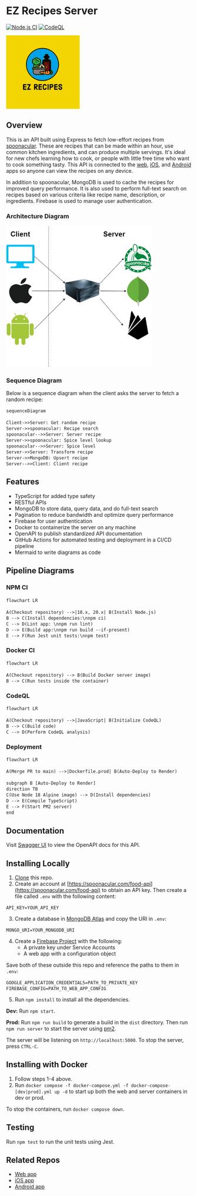 # EZ Recipes Server

[![Node.js CI](https://github.com/Abhiek187/ez-recipes-server/actions/workflows/node.js.yml/badge.svg)](https://github.com/Abhiek187/ez-recipes-server/actions/workflows/node.js.yml)
[![CodeQL](https://github.com/Abhiek187/ez-recipes-server/actions/workflows/codeql.yml/badge.svg)](https://github.com/Abhiek187/ez-recipes-server/actions/workflows/codeql.yml)

<img src="logo.png" alt="Food cooking in a pot" width="200">

## Overview

This is an API built using Express to fetch low-effort recipes from [spoonacular](https://spoonacular.com/food-api). These are recipes that can be made within an hour, use common kitchen ingredients, and can produce multiple servings. It's ideal for new chefs learning how to cook, or people with little free time who want to cook something tasty. This API is connected to the [web](https://github.com/Abhiek187/ez-recipes-web), [iOS](https://github.com/Abhiek187/ez-recipes-ios), and [Android](https://github.com/Abhiek187/ez-recipes-android) apps so anyone can view the recipes on any device.

In addition to spoonacular, MongoDB is used to cache the recipes for improved query performance. It is also used to perform full-text search on recipes based on various criteria like recipe name, description, or ingredients. Firebase is used to manage user authentication.

### Architecture Diagram

<img src="architecture-diagram.png" alt="Architecture diagram for EZ Recipes" width="400">

### Sequence Diagram

Below is a sequence diagram when the client asks the server to fetch a random recipe:

```mermaid
sequenceDiagram

Client->>Server: Get random recipe
Server->>spoonacular: Recipe search
spoonacular-->>Server: Server recipe
Server->>spoonacular: Spice level lookup
spoonacular-->>Server: Spice level
Server->>Server: Transform recipe
Server->>MongoDB: Upsert recipe
Server-->>Client: Client recipe
```

## Features

- TypeScript for added type safety
- RESTful APIs
- MongoDB to store data, query data, and do full-text search
- Pagination to reduce bandwidth and optimize query performance
- Firebase for user authentication
- Docker to containerize the server on any machine
- OpenAPI to publish standardized API documentation
- GitHub Actions for automated testing and deployment in a CI/CD pipeline
- Mermaid to write diagrams as code

## Pipeline Diagrams

### NPM CI

```mermaid
flowchart LR

A(Checkout repository) -->|18.x, 20.x| B(Install Node.js)
B --> C(Install dependencies:\nnpm ci)
C --> D(Lint app: \nnpm run lint)
D --> E(Build app:\nnpm run build --if-present)
E --> F(Run Jest unit tests:\nnpm test)
```

### Docker CI

```mermaid
flowchart LR

A(Checkout repository) --> B(Build Docker server image)
B --> C(Run tests inside the container)
```

### CodeQL

```mermaid
flowchart LR

A(Checkout repository) -->|JavaScript| B(Initialize CodeQL)
B --> C(Build code)
C --> D(Perform CodeQL analysis)
```

### Deployment

```mermaid
flowchart LR

A(Merge PR to main) -->|Dockerfile.prod| B(Auto-Deploy to Render)

subgraph B [Auto-Deploy to Render]
direction TB
C(Use Node 18 Alpine image) --> D(Install dependencies)
D --> E(Compile TypeScript)
E --> F(Start PM2 server)
end
```

## Documentation

Visit [Swagger UI](https://ez-recipes-server.onrender.com/) to view the OpenAPI docs for this API.

## Installing Locally

1. [Clone](https://github.com/Abhiek187/ez-recipes-web.git) this repo.
2. Create an account at [https://spoonacular.com/food-api](https://spoonacular.com/food-api) to obtain an API key. Then create a file called `.env` with the following content:

```
API_KEY=YOUR_API_KEY
```

3. Create a database in [MongoDB Atlas](https://www.mongodb.com/atlas) and copy the URI in `.env`:

```
MONGO_URI=YOUR_MONGODB_URI
```

4. Create a [Firebase Project](https://console.firebase.google.com) with the following:
   - A private key under Service Accounts
   - A web app with a configuration object

Save both of these outside this repo and reference the paths to them in `.env`:

```
GOOGLE_APPLICATION_CREDENTIALS=PATH_TO_PRIVATE_KEY
FIREBASE_CONFIG=PATH_TO_WEB_APP_CONFIG
```

5. Run `npm install` to install all the dependencies.

**Dev:** Run `npm start`.

**Prod:** Run `npm run build` to generate a build in the `dist` directory. Then run `npm run server` to start the server using [pm2](https://pm2.io/).

The server will be listening on `http://localhost:5000`. To stop the server, press `CTRL-C`.

## Installing with Docker

1. Follow steps 1-4 above.
2. Run `docker compose -f docker-compose.yml -f docker-compose-[dev|prod].yml up -d` to start up both the web and server containers in dev or prod.

To stop the containers, run `docker compose down`.

## Testing

Run `npm test` to run the unit tests using Jest.

## Related Repos

- [Web app](https://github.com/Abhiek187/ez-recipes-web)
- [iOS app](https://github.com/Abhiek187/ez-recipes-ios)
- [Android app](https://github.com/Abhiek187/ez-recipes-android)

